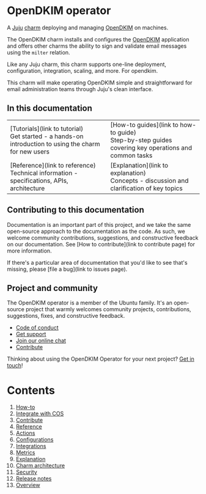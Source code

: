 # OpenDKIM operator

A [Juju](https://juju.is/) [charm](https://documentation.ubuntu.com/juju/3.6/reference/charm/) deploying and
managing [OpenDKIM](http://www.opendkim.org/) on machines.

The OpenDKIM charm installs and configures the [OpenDKIM](http://www.opendkim.org/) application and offers
other charms the ability to sign and validate email messages using the `milter` relation.

Like any Juju charm, this charm supports one-line deployment, configuration, integration, scaling, and more. 
For opendkim.

This charm will make operating OpenDKIM simple and straightforward for email administration teams through Juju's clean interface.

## In this documentation

| | |
|--|--|
|  [Tutorials](link to tutorial)</br>  Get started - a hands-on introduction to using the charm for new users </br> |  [How-to guides](link to how-to guide) </br> Step-by-step guides covering key operations and common tasks |
| [Reference](link to reference) </br> Technical information - specifications, APIs, architecture | [Explanation](link to explanation) </br> Concepts - discussion and clarification of key topics  |

## Contributing to this documentation

Documentation is an important part of this project, and we take the same open-source approach
to the documentation as the code. As such, we welcome community contributions, suggestions, and
constructive feedback on our documentation.
See [How to contribute](link to contribute page) for more information.


If there's a particular area of documentation that you'd like to see that's missing, please 
[file a bug](link to issues page).

## Project and community

The OpenDKIM operator is a member of the Ubuntu family. It's an open-source project that warmly welcomes community
projects, contributions, suggestions, fixes, and constructive feedback.

- [Code of conduct](https://ubuntu.com/community/code-of-conduct)
- [Get support](https://discourse.charmhub.io/)
- [Join our online chat](https://matrix.to/#/#charmhub-charmdev:ubuntu.com)
- [Contribute](how-to/contribute.md)

Thinking about using the OpenDKIM Operator for your next project? 
[Get in touch](https://matrix.to/#/#charmhub-charmdev:ubuntu.com)!


# Contents

1. [How-to]()
  1. [Integrate with COS](how-to/integrate-with-cos.md)
  1. [Contribute](how-to/contribute.md)
1. [Reference]()
  1. [Actions](reference/actions.md)
  1. [Configurations](reference/configurations.md)
  1. [Integrations](reference/integrations.md)
  1. [Metrics](reference/metrics.md)
1. [Explanation]()
  1. [Charm architecture](explanation/charm-architecture.md)
  1. [Security](explanation/security.md)
1. [Release notes]()
  1. [Overview](release-notes/landing-page.md)